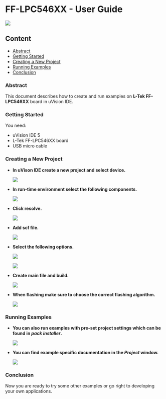 # FF-LPC546XX - User Guide


![](img/ff-lpc546xx.JPG)

## Content

- [Abstract](#abstract)
- [Getting Started](#getting-started)
- [Creating a New Project](#creating-a-new-project)
- [Running Examples](#running-examples)
- [Conclusion](#conclusion)










### Abstract

This document describes how to create and run examples on **L-Tek FF-LPC546XX** board in uVision IDE.

### Getting Started

You need:

* uVision IDE 5
* L-Tek FF-LPC546XX board
* USB micro cable


### Creating a New Project


* **In uVison IDE create a new project and select device.**

   ![](img/00.PNG)

* **In run-time environment select the following components.**

   ![](img/02.PNG)

* **Click resolve.**

   ![](img/03.PNG)
    
 
* **Add scf file.**
  
  ![](img/05.PNG)
  
* **Select the following options.**

  ![](img/06.PNG)

  ![](img/07.PNG)
  
* **Create main file and build.**

  ![](img/08.PNG)


  
* **When flashing make sure to choose the correct flashing algorithm.**  

  ![](img/09.PNG)
  

### Running Examples

* **You can also run examples with pre-set project settings which can be found in *pack installer*.** 

  ![](img/010.PNG)
  
* **You can find example specific documentation in the *Project* window.**

  ![](img/011.PNG)



### Conclusion

Now you are ready to try some other examples or go right to developing your own applications.








